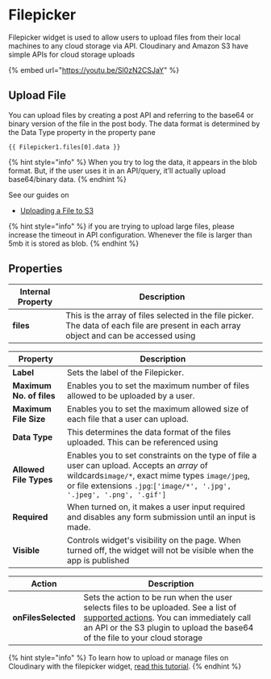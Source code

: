 # Filepicker

Filepicker widget is used to allow users to upload files from their local machines to any cloud storage via API. Cloudinary and Amazon S3 have simple APIs for cloud storage uploads

{% embed url="https://youtu.be/Sl0zN2CSJaY" %}

## Upload File

You can upload files by creating a post API and referring to the base64 or binary version of the file in the post body. The data format is determined by the Data Type property in the property pane

```
{{ Filepicker1.files[0].data }}
```

{% hint style="info" %}
When you try to log the data, it appears in the blob format. But, if the user uses it in an API/query, it’ll actually upload base64/binary data.
{% endhint %}

See our guides on

* [Uploading a File to S3](../../learning-and-resources/how-to-guides/how-to-upload-to-s3.md)

{% hint style="info" %}
if you are trying to upload large files, please increase the timeout in API configuration. Whenever the file is larger than 5mb it is stored as blob.
{% endhint %}

## Properties

| Internal Property | Description                                                                                                                              |
| ----------------- | ---------------------------------------------------------------------------------------------------------------------------------------- |
| **files**         | This is the array of files selected in the file picker. The data of each file are present in each array object and can be accessed using |

| Property                 | Description                                                                                                                                                                                                             |
| ------------------------ | ----------------------------------------------------------------------------------------------------------------------------------------------------------------------------------------------------------------------- |
| **Label**                | Sets the label of the Filepicker.                                                                                                                                                                                       |
| **Maximum No. of files** | Enables you to set the maximum number of files allowed to be uploaded by a user.                                                                                                                                        |
| **Maximum File Size**    | Enables you to set the maximum allowed size of each file that a user can upload.                                                                                                                                        |
| **Data Type**            | This determines the data format of the files uploaded. This can be referenced using                                                                                                                                     |
| **Allowed File Types**   | Enables you to set constraints on the type of file a user can upload. Accepts an _array_ of wildcards`image/*`, exact mime types `image/jpeg`, or file extensions `.jpg`:`['image/*', '.jpg', '.jpeg', '.png', '.gif']` |
| **Required**             | When turned on, it makes a user input required and disables any form submission until an input is made.                                                                                                                 |
| **Visible**              | Controls widget's visibility on the page. When turned off, the widget will not be visible when the app is published                                                                                                     |

| Action              | Description                                                                                                                                                                                                                                                              |
| ------------------- | ------------------------------------------------------------------------------------------------------------------------------------------------------------------------------------------------------------------------------------------------------------------------ |
| **onFilesSelected** | Sets the action to be run when the user selects files to be uploaded. See a list of [supported actions](../../core-concepts/writing-code/appsmith-framework.md). You can immediately call an API or the S3 plugin to upload the base64 of the file to your cloud storage |

{% hint style="info" %}
To learn how to upload or manage files on Cloudinary with the filepicker widget, [read this tutorial](https://www.appsmith.com/blog/upload-and-manage-files-on-cloudinary-with-the-filepicker-widget).
{% endhint %}
